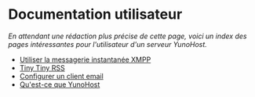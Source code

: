 # Documentation utilisateur

*En attendant une rédaction plus précise de cette page, voici un index des pages intéressantes pour l'utilisateur d'un serveur YunoHost.*

* [Utiliser la messagerie instantanée XMPP](/XMPP_fr)
* [Tiny Tiny RSS](/app_ttrss_fr)
* [Configurer un client email](/email_fr)
* [Qu'est-ce que YunoHost](/whatsyunohost)